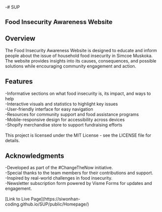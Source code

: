 -# SUP
<h1 style="font-size: 20px;">Food Insecurity Awareness Website</h1>

<h2>Overview</h2>
The Food Insecurity Awareness Website is designed to educate and inform people about the issue of household food insecurity in Simcoe Muskoka. The website provides insights into its causes, consequences, and possible solutions while encouraging community engagement and action.

<h2>Features</h2>
-Informative sections on what food insecurity is, its impact, and ways to help <br>
-Interactive visuals and statistics to highlight key issues<br>
-User-friendly interface for easy navigation<br>
-Resources for community support and food assistance programs<br>
-Mobile-responsive design for accessibility across devices<br>
-Shopify merchandise store to support fundraising efforts<br>
<br>
This project is licensed under the MIT License - see the LICENSE file for details.

<h2>Acknowledgments</h2>
-Developed as part of the #ChangeTheNow initiative.<br>
-Special thanks to the team members for their contributions and support.<br>
-Inspired by real-world challenges in food insecurity.<br>
-Newsletter subscription form powered by Visme Forms for updates and engagement.<br>
<br>
[Link to Live Page](https://siwonhan-coding.github.io/SUP/public/Homepage/)
